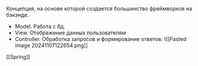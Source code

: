 Концепция, на основе которой создается большинство фреймворков на бэкэнде.
- Model. Работа с бд.
- View. Отображение данных пользователям
- Controller. Обработка запросов и формирование ответов. 
![[Pasted image 20241107122654.png]]


[[Spring]]